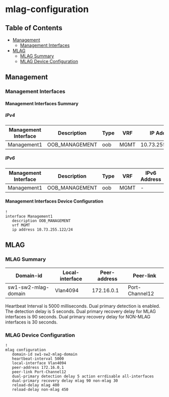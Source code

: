 # mlag-configuration

## Table of Contents

- [Management](#management)
  - [Management Interfaces](#management-interfaces)
- [MLAG](#mlag)
  - [MLAG Summary](#mlag-summary)
  - [MLAG Device Configuration](#mlag-device-configuration)

## Management

### Management Interfaces

#### Management Interfaces Summary

##### IPv4

| Management Interface | Description | Type | VRF | IP Address | Gateway |
| -------------------- | ----------- | ---- | --- | ---------- | ------- |
| Management1 | OOB_MANAGEMENT | oob | MGMT | 10.73.255.122/24 | 10.73.255.2 |

##### IPv6

| Management Interface | Description | Type | VRF | IPv6 Address | IPv6 Gateway |
| -------------------- | ----------- | ---- | --- | ------------ | ------------ |
| Management1 | OOB_MANAGEMENT | oob | MGMT | - | - |

#### Management Interfaces Device Configuration

```eos
!
interface Management1
   description OOB_MANAGEMENT
   vrf MGMT
   ip address 10.73.255.122/24
```

## MLAG

### MLAG Summary

| Domain-id | Local-interface | Peer-address | Peer-link |
| --------- | --------------- | ------------ | --------- |
| sw1-sw2-mlag-domain | Vlan4094 | 172.16.0.1 | Port-Channel12 |

Heartbeat Interval is 5000 milliseconds.
Dual primary detection is enabled. The detection delay is 5 seconds.
Dual primary recovery delay for MLAG interfaces is 90 seconds.
Dual primary recovery delay for NON-MLAG interfaces is 30 seconds.

### MLAG Device Configuration

```eos
!
mlag configuration
   domain-id sw1-sw2-mlag-domain
   heartbeat-interval 5000
   local-interface Vlan4094
   peer-address 172.16.0.1
   peer-link Port-Channel12
   dual-primary detection delay 5 action errdisable all-interfaces
   dual-primary recovery delay mlag 90 non-mlag 30
   reload-delay mlag 400
   reload-delay non-mlag 450
```
